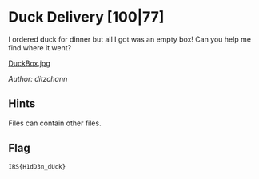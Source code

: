 # Duck Delivery [100|77]
I ordered duck for dinner but all I got was an empty box! Can you help me find where it went?

[DuckBox.jpg](DuckBox.jpg)

_Author: ditzchann_

## Hints
Files can contain other files.

## Flag
`IRS{H1dD3n_dUck}`